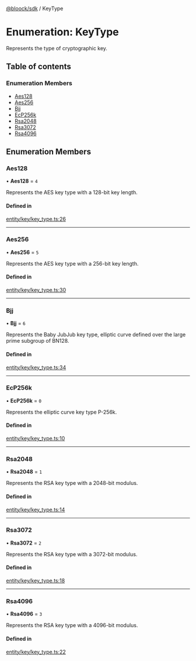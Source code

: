 [@bloock/sdk](../index.md) / KeyType

# Enumeration: KeyType

Represents the type of cryptographic key.

## Table of contents

### Enumeration Members

- [Aes128](KeyType-1.md#aes128)
- [Aes256](KeyType-1.md#aes256)
- [Bjj](KeyType-1.md#bjj)
- [EcP256k](KeyType-1.md#ecp256k)
- [Rsa2048](KeyType-1.md#rsa2048)
- [Rsa3072](KeyType-1.md#rsa3072)
- [Rsa4096](KeyType-1.md#rsa4096)

## Enumeration Members

### Aes128

• **Aes128** = ``4``

Represents the AES key type with a 128-bit key length.

#### Defined in

[entity/key/key_type.ts:26](https://github.com/bloock/bloock-sdk/blob/587f793/languages/js/src/entity/key/key_type.ts#L26)

___

### Aes256

• **Aes256** = ``5``

Represents the AES key type with a 256-bit key length.

#### Defined in

[entity/key/key_type.ts:30](https://github.com/bloock/bloock-sdk/blob/587f793/languages/js/src/entity/key/key_type.ts#L30)

___

### Bjj

• **Bjj** = ``6``

Represents the Baby JubJub key type, elliptic curve defined over the large prime subgroup of BN128.

#### Defined in

[entity/key/key_type.ts:34](https://github.com/bloock/bloock-sdk/blob/587f793/languages/js/src/entity/key/key_type.ts#L34)

___

### EcP256k

• **EcP256k** = ``0``

Represents the elliptic curve key type P-256k.

#### Defined in

[entity/key/key_type.ts:10](https://github.com/bloock/bloock-sdk/blob/587f793/languages/js/src/entity/key/key_type.ts#L10)

___

### Rsa2048

• **Rsa2048** = ``1``

Represents the RSA key type with a 2048-bit modulus.

#### Defined in

[entity/key/key_type.ts:14](https://github.com/bloock/bloock-sdk/blob/587f793/languages/js/src/entity/key/key_type.ts#L14)

___

### Rsa3072

• **Rsa3072** = ``2``

Represents the RSA key type with a 3072-bit modulus.

#### Defined in

[entity/key/key_type.ts:18](https://github.com/bloock/bloock-sdk/blob/587f793/languages/js/src/entity/key/key_type.ts#L18)

___

### Rsa4096

• **Rsa4096** = ``3``

Represents the RSA key type with a 4096-bit modulus.

#### Defined in

[entity/key/key_type.ts:22](https://github.com/bloock/bloock-sdk/blob/587f793/languages/js/src/entity/key/key_type.ts#L22)

